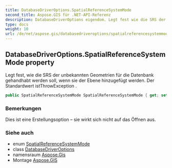 ```yaml
---
title: DatabaseDriverOptions.SpatialReferenceSystemMode
second_title: Aspose.GIS für .NET-API-Referenz
description: DatabaseDriverOptions eigendom. Legt fest wie die SRS der unbekannten Geometrien für die Datenbank gehandhabt werden soll wenn sie der Ebene hinzugefügt werden. Der Standardwert istThrowException .
type: docs
weight: 10
url: /de/net/aspose.gis/databasedriveroptions/spatialreferencesystemmode/
---
```

## DatabaseDriverOptions.SpatialReferenceSystemMode property

Legt fest, wie die SRS der unbekannten Geometrien für die Datenbank gehandhabt werden soll, wenn sie der Ebene hinzugefügt werden. Der Standardwert istThrowException .

```csharp
public SpatialReferenceSystemMode SpatialReferenceSystemMode { get; set; }
```

### Bemerkungen

Dies ist eine Erstellungsoption – sie wirkt sich nicht auf das Öffnen aus.

### Siehe auch

* enum [SpatialReferenceSystemMode](../../spatialreferencesystemmode/)
* class [DatabaseDriverOptions](../)
* namensraum [Aspose.Gis](../../databasedriveroptions/)
* Montage [Aspose.GIS](../../../)


